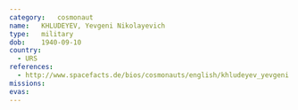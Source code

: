 ```yaml
---
category:	cosmonaut
name:	KHLUDEYEV, Yevgeni Nikolayevich 
type:	military
dob:	1940-09-10
country:
  - URS
references:
  - http://www.spacefacts.de/bios/cosmonauts/english/khludeyev_yevgeni.htm
missions:
evas:
---
```

